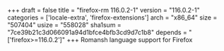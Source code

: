 +++
draft = false
title = "firefox-rm 116.0.2-1"
version = "116.0.2-1"
categories = ['locale-extra', 'firefox-extensions']
arch = "x86_64"
size = "507404"
usize = "558028"
sha1sum = "7ce39b21c3d066091a94d1bfce4bfb3cd9d7c1b8"
depends = "['firefox>=116.0.2']"
+++
Romansh language support for Firefox